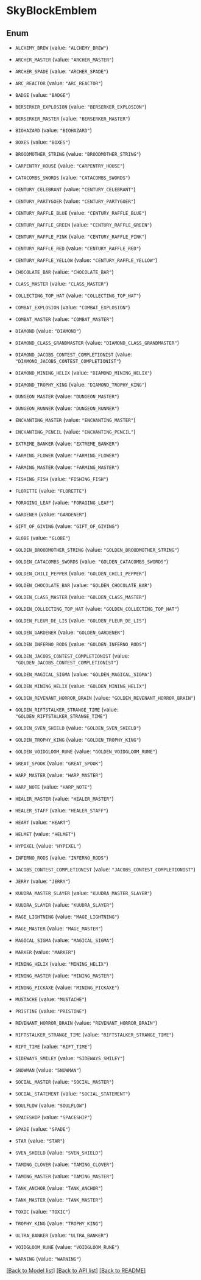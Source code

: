 # SkyBlockEmblem

## Enum


* `ALCHEMY_BREW` (value: `"ALCHEMY_BREW"`)

* `ARCHER_MASTER` (value: `"ARCHER_MASTER"`)

* `ARCHER_SPADE` (value: `"ARCHER_SPADE"`)

* `ARC_REACTOR` (value: `"ARC_REACTOR"`)

* `BADGE` (value: `"BADGE"`)

* `BERSERKER_EXPLOSION` (value: `"BERSERKER_EXPLOSION"`)

* `BERSERKER_MASTER` (value: `"BERSERKER_MASTER"`)

* `BIOHAZARD` (value: `"BIOHAZARD"`)

* `BOXES` (value: `"BOXES"`)

* `BROODMOTHER_STRING` (value: `"BROODMOTHER_STRING"`)

* `CARPENTRY_HOUSE` (value: `"CARPENTRY_HOUSE"`)

* `CATACOMBS_SWORDS` (value: `"CATACOMBS_SWORDS"`)

* `CENTURY_CELEBRANT` (value: `"CENTURY_CELEBRANT"`)

* `CENTURY_PARTYGOER` (value: `"CENTURY_PARTYGOER"`)

* `CENTURY_RAFFLE_BLUE` (value: `"CENTURY_RAFFLE_BLUE"`)

* `CENTURY_RAFFLE_GREEN` (value: `"CENTURY_RAFFLE_GREEN"`)

* `CENTURY_RAFFLE_PINK` (value: `"CENTURY_RAFFLE_PINK"`)

* `CENTURY_RAFFLE_RED` (value: `"CENTURY_RAFFLE_RED"`)

* `CENTURY_RAFFLE_YELLOW` (value: `"CENTURY_RAFFLE_YELLOW"`)

* `CHOCOLATE_BAR` (value: `"CHOCOLATE_BAR"`)

* `CLASS_MASTER` (value: `"CLASS_MASTER"`)

* `COLLECTING_TOP_HAT` (value: `"COLLECTING_TOP_HAT"`)

* `COMBAT_EXPLOSION` (value: `"COMBAT_EXPLOSION"`)

* `COMBAT_MASTER` (value: `"COMBAT_MASTER"`)

* `DIAMOND` (value: `"DIAMOND"`)

* `DIAMOND_CLASS_GRANDMASTER` (value: `"DIAMOND_CLASS_GRANDMASTER"`)

* `DIAMOND_JACOBS_CONTEST_COMPLETIONIST` (value: `"DIAMOND_JACOBS_CONTEST_COMPLETIONIST"`)

* `DIAMOND_MINING_HELIX` (value: `"DIAMOND_MINING_HELIX"`)

* `DIAMOND_TROPHY_KING` (value: `"DIAMOND_TROPHY_KING"`)

* `DUNGEON_MASTER` (value: `"DUNGEON_MASTER"`)

* `DUNGEON_RUNNER` (value: `"DUNGEON_RUNNER"`)

* `ENCHANTING_MASTER` (value: `"ENCHANTING_MASTER"`)

* `ENCHANTING_PENCIL` (value: `"ENCHANTING_PENCIL"`)

* `EXTREME_BANKER` (value: `"EXTREME_BANKER"`)

* `FARMING_FLOWER` (value: `"FARMING_FLOWER"`)

* `FARMING_MASTER` (value: `"FARMING_MASTER"`)

* `FISHING_FISH` (value: `"FISHING_FISH"`)

* `FLORETTE` (value: `"FLORETTE"`)

* `FORAGING_LEAF` (value: `"FORAGING_LEAF"`)

* `GARDENER` (value: `"GARDENER"`)

* `GIFT_OF_GIVING` (value: `"GIFT_OF_GIVING"`)

* `GLOBE` (value: `"GLOBE"`)

* `GOLDEN_BROODMOTHER_STRING` (value: `"GOLDEN_BROODMOTHER_STRING"`)

* `GOLDEN_CATACOMBS_SWORDS` (value: `"GOLDEN_CATACOMBS_SWORDS"`)

* `GOLDEN_CHILI_PEPPER` (value: `"GOLDEN_CHILI_PEPPER"`)

* `GOLDEN_CHOCOLATE_BAR` (value: `"GOLDEN_CHOCOLATE_BAR"`)

* `GOLDEN_CLASS_MASTER` (value: `"GOLDEN_CLASS_MASTER"`)

* `GOLDEN_COLLECTING_TOP_HAT` (value: `"GOLDEN_COLLECTING_TOP_HAT"`)

* `GOLDEN_FLEUR_DE_LIS` (value: `"GOLDEN_FLEUR_DE_LIS"`)

* `GOLDEN_GARDENER` (value: `"GOLDEN_GARDENER"`)

* `GOLDEN_INFERNO_RODS` (value: `"GOLDEN_INFERNO_RODS"`)

* `GOLDEN_JACOBS_CONTEST_COMPLETIONIST` (value: `"GOLDEN_JACOBS_CONTEST_COMPLETIONIST"`)

* `GOLDEN_MAGICAL_SIGMA` (value: `"GOLDEN_MAGICAL_SIGMA"`)

* `GOLDEN_MINING_HELIX` (value: `"GOLDEN_MINING_HELIX"`)

* `GOLDEN_REVENANT_HORROR_BRAIN` (value: `"GOLDEN_REVENANT_HORROR_BRAIN"`)

* `GOLDEN_RIFTSTALKER_STRANGE_TIME` (value: `"GOLDEN_RIFTSTALKER_STRANGE_TIME"`)

* `GOLDEN_SVEN_SHIELD` (value: `"GOLDEN_SVEN_SHIELD"`)

* `GOLDEN_TROPHY_KING` (value: `"GOLDEN_TROPHY_KING"`)

* `GOLDEN_VOIDGLOOM_RUNE` (value: `"GOLDEN_VOIDGLOOM_RUNE"`)

* `GREAT_SPOOK` (value: `"GREAT_SPOOK"`)

* `HARP_MASTER` (value: `"HARP_MASTER"`)

* `HARP_NOTE` (value: `"HARP_NOTE"`)

* `HEALER_MASTER` (value: `"HEALER_MASTER"`)

* `HEALER_STAFF` (value: `"HEALER_STAFF"`)

* `HEART` (value: `"HEART"`)

* `HELMET` (value: `"HELMET"`)

* `HYPIXEL` (value: `"HYPIXEL"`)

* `INFERNO_RODS` (value: `"INFERNO_RODS"`)

* `JACOBS_CONTEST_COMPLETIONIST` (value: `"JACOBS_CONTEST_COMPLETIONIST"`)

* `JERRY` (value: `"JERRY"`)

* `KUUDRA_MASTER_SLAYER` (value: `"KUUDRA_MASTER_SLAYER"`)

* `KUUDRA_SLAYER` (value: `"KUUDRA_SLAYER"`)

* `MAGE_LIGHTNING` (value: `"MAGE_LIGHTNING"`)

* `MAGE_MASTER` (value: `"MAGE_MASTER"`)

* `MAGICAL_SIGMA` (value: `"MAGICAL_SIGMA"`)

* `MARKER` (value: `"MARKER"`)

* `MINING_HELIX` (value: `"MINING_HELIX"`)

* `MINING_MASTER` (value: `"MINING_MASTER"`)

* `MINING_PICKAXE` (value: `"MINING_PICKAXE"`)

* `MUSTACHE` (value: `"MUSTACHE"`)

* `PRISTINE` (value: `"PRISTINE"`)

* `REVENANT_HORROR_BRAIN` (value: `"REVENANT_HORROR_BRAIN"`)

* `RIFTSTALKER_STRANGE_TIME` (value: `"RIFTSTALKER_STRANGE_TIME"`)

* `RIFT_TIME` (value: `"RIFT_TIME"`)

* `SIDEWAYS_SMILEY` (value: `"SIDEWAYS_SMILEY"`)

* `SNOWMAN` (value: `"SNOWMAN"`)

* `SOCIAL_MASTER` (value: `"SOCIAL_MASTER"`)

* `SOCIAL_STATEMENT` (value: `"SOCIAL_STATEMENT"`)

* `SOULFLOW` (value: `"SOULFLOW"`)

* `SPACESHIP` (value: `"SPACESHIP"`)

* `SPADE` (value: `"SPADE"`)

* `STAR` (value: `"STAR"`)

* `SVEN_SHIELD` (value: `"SVEN_SHIELD"`)

* `TAMING_CLOVER` (value: `"TAMING_CLOVER"`)

* `TAMING_MASTER` (value: `"TAMING_MASTER"`)

* `TANK_ANCHOR` (value: `"TANK_ANCHOR"`)

* `TANK_MASTER` (value: `"TANK_MASTER"`)

* `TOXIC` (value: `"TOXIC"`)

* `TROPHY_KING` (value: `"TROPHY_KING"`)

* `ULTRA_BANKER` (value: `"ULTRA_BANKER"`)

* `VOIDGLOOM_RUNE` (value: `"VOIDGLOOM_RUNE"`)

* `WARNING` (value: `"WARNING"`)


[[Back to Model list]](../README.md#documentation-for-models) [[Back to API list]](../README.md#documentation-for-api-endpoints) [[Back to README]](../README.md)



